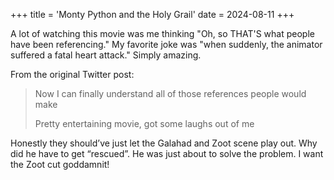 +++
title = 'Monty Python and the Holy Grail'
date = 2024-08-11
+++

A lot of watching this movie was me thinking "Oh, so THAT'S what people have been referencing." My favorite joke was "when suddenly, the animator suffered a fatal heart attack." Simply amazing.

<!--more-->

From the original Twitter post: 

> Now I can finally understand all of those references people would make
>
> Pretty entertaining movie, got some laughs out of me

Honestly they should’ve just let the Galahad and Zoot scene play out. Why did he have to get “rescued”. He was just about to solve the problem. I want the Zoot cut goddamnit!